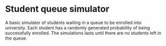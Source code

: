 # Student queue simulator
A basic simulator of students waiting in a queue to be enrolled into university. Each student has a randomly generated probability of being successfully enrolled. The simulations lasts until there are no students left in the queue.

